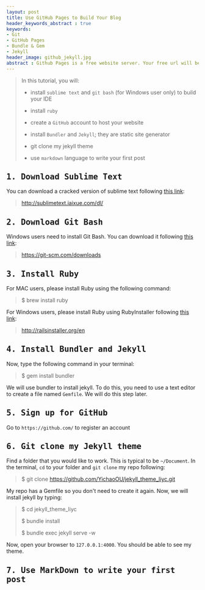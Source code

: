 ```yaml
---
layout: post
title: Use GitHub Pages to Build Your Blog
header_keywords_abstract : true
keywords:
- Git
- GitHub Pages
- Bundle & Gem
- Jekyll
header_image: github_jekyll.jpg
abstract : Github Pages is a free website server. Your free url will be your_user_name.github.io. It is pretty cool, isn't it?
---
```


> In this tutorial, you will:
>
> * install `sublime text` and `git bash` (for Windows user only) to build your IDE
>
> * install `ruby`
>
> * create a `GitHub` account to host your website
>
> * install `Bundler` and `Jekyll`; they are static site generator
>
> * git clone my jekyll theme
>
> * use `markdown` language to write your first post


## <kbd> 1. Download Sublime Text </kbd> 

You can download a cracked version of sublime text following [this link](http://sublimetext.iaixue.com/dl/): 

> http://sublimetext.iaixue.com/dl/

## <kbd> 2. Download Git Bash </kbd> 

Windows users need to install Git Bash. You can download it following [this link](https://git-scm.com/downloads):

> https://git-scm.com/downloads

## <kbd> 3. Install Ruby </kbd>

For MAC users, please install Ruby using the following command:

>  $ brew install ruby

For Windows users, please install Ruby using RubyInstaller following [this link](http://railsinstaller.org/en):

> http://railsinstaller.org/en


## <kbd> 4. Install Bundler and Jekyll </kbd> 

Now, type the following command in your terminal:

> $ gem install bundler

We will use bundler to install jekyll. To do this, you need to use a text editor to create a file named `Gemfile`. We will do this step later.







## <kbd> 5. Sign up for GitHub </kbd> 

Go to `https://github.com/` to register an account








## <kbd> 6. Git clone my Jekyll theme </kbd> 

Find a folder that you would like to work. This is typical to be `~/Document`. In the terminal, `cd` to your folder and `git clone` my repo following:

> $ git clone https://github.com/YichaoOU/jekyll_theme_liyc.git

My repo has a Gemfile so you don't need to create it again. Now, we will install jekyll by typing:



> $ cd jekyll_theme_liyc
>
> $ bundle install
>
> $ bundle exec jekyll serve -w


Now, open your browser to `127.0.0.1:4000`. You should be able to see my theme.


## <kbd> 7. Use MarkDown to write your first post </kbd> 

